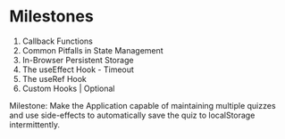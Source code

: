 # Milestones

1. Callback Functions
2. Common Pitfalls in State Management
3. In-Browser Persistent Storage
4. The useEffect Hook - Timeout
5. The useRef Hook
6. Custom Hooks | Optional

Milestone: Make the Application capable of maintaining multiple quizzes and use side-effects to automatically save the quiz to localStorage intermittently.
